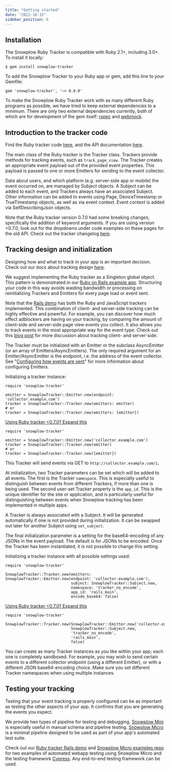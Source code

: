 ```yaml
---
title: "Getting started"
date: "2021-10-15"
sidebar_position: 0
---
```


## Installation

The Snowplow Ruby Tracker is compatible with Ruby 2.1+, including 3.0+. To install it locally:

```
$ gem install snowplow-tracker
```

To add the Snowplow Tracker to your Ruby app or gem, add this line to your Gemfile:

```
gem 'snowplow-tracker', '~> 0.8.0'
```

To make the Snowplow Ruby Tracker work with as many different Ruby programs as possible, we have tried to keep external dependencies to a minimum. There are only two external dependencies currently, both of which are for development of the gem itself: [rspec](https://rspec.info/) and [webmock](https://rubygems.org/gems/webmock).

## Introduction to the tracker code

Find the Ruby tracker code [here](https://github.com/snowplow/snowplow-ruby-tracker), and the API documentation [here](https://snowplow.github.io/snowplow-ruby-tracker/index.html).

The main class of the Ruby tracker is the Tracker class. Trackers provide methods for tracking events, such as `track_page_view`. The Tracker creates an appropriate event payload out of the provided event properties. This payload is passed to one or more Emitters for sending to the event collector.

Data about users, and which platform (e.g. server-side app or mobile) the event occurred on, are managed by Subject objects. A Subject can be added to each event, and Trackers always have an associated Subject. Other information can be added to events using Page, DeviceTimestamp or TrueTimestamp objects, as well as via event context. Event context is added via SelfDescribingJson objects.

Note that the Ruby tracker version 0.7.0 had some breaking changes, specifically the addition of keyword arguments. If you are using version <0.7.0, look out for the dropdowns under code examples on these pages for the old API. Check out the tracker changelog [here](https://github.com/snowplow/snowplow-ruby-tracker/blob/master/CHANGELOG).

## Tracking design and initialization

Designing how and what to track in your app is an important decision. Check out our docs about tracking design [here](/docs/understanding-tracking-design/introduction-to-tracking-design/index.md).

We suggest implementing the Ruby tracker as a Singleton global object. This pattern is demonstrated in our [Ruby on Rails example app](https://github.com/snowplow-incubator/snowplow-ruby-tracker-examples). Structuring your code in this way avoids wasting bandwidth or processing on reinitializing Trackers and Emitters for every page load or event sent.

Note that the [Rails demo](https://github.com/snowplow-incubator/snowplow-ruby-tracker-examples) has both the Ruby and JavaScript trackers implemented. This combination of client- and server-side tracking can be highly effective and powerful. For example, you can discover how much effect adblockers are having on your tracking, by comparing the amount of client-side and server-side page view events you collect. It also allows you to track events in the most appropriate way for the event type. Check out this [blog post](https://snowplowanalytics.com/blog/2021/11/09/the-unrivaled-power-of-joining-client-and-server-side-tracking/) for more discussion about tracking client- and server-side.

The Tracker must be initialized with an Emitter or the subclass AsyncEmitter (or an array of Emitters/AsyncEmitters). The only required argument for an Emitter/AsyncEmitter is the endpoint, i.e. the address of the event collector. See "[Configuring how events are sent](/docs/collecting-data/collecting-from-own-applications/ruby-tracker/configuring-how-events-are-sent/index.md)" for more information about configuring Emitters.

Initializing a tracker instance:

```
require 'snowplow-tracker'

emitter = SnowplowTracker::Emitter.new(endpoint: 'collector.example.com')
tracker = SnowplowTracker::Tracker.new(emitters: emitter)
# or
tracker = SnowplowTracker::Tracker.new(emitters: [emitter])
```

[Using Ruby tracker <0.7.0? Expand this](#accordion-using-ruby-tracker-andlt070-expand-this)

```
require 'snowplow-tracker'

emitter = SnowplowTracker::Emitter.new('collector.example.com')
tracker = SnowplowTracker::Tracker.new(emitter)
# or
tracker = SnowplowTracker::Tracker.new([emitter])
```

This Tracker will send events via GET to `http://collector.example.com/i`.

At initialization, two Tracker parameters can be set which will be added to all events. The first is the Tracker `namespace`. This is especially useful to distinguish between events from different Trackers, if more than one is being used. The second user-set Tracker property is the `app_id`. This is the unique identifier for the site or application, and is particularly useful for distinguishing between events when Snowplow tracking has been implemented in multiple apps.

A Tracker is always associated with a Subject. It will be generated automatically if one is not provided during initialization. It can be swapped out later for another Subject using `set_subject`.

The final initialization parameter is a setting for the base64-encoding of any JSONs in the event payload. The default is for JSONs to be encoded. Once the Tracker has been instantiated, it is not possible to change this setting.

Initializing a tracker instance with all possible settings used:

```
require 'snowplow-tracker'

SnowplowTracker::Tracker.new(emitters: SnowplowTracker::Emitter.new(endpoint: 'collector.example.com'),
                             subject: SnowplowTracker::Subject.new,
                             namespace: 'tracker_no_encode',
                             app_id: 'rails_main',
                             encode_base64: false)
```

[Using Ruby tracker <0.7.0? Expand this](#accordion-using-ruby-tracker-andlt070-expand-this-1)

```
require 'snowplow-tracker'

SnowplowTracker::Tracker.new(SnowplowTracker::Emitter.new('collector.example.com'),
                             SnowplowTracker::Subject.new,
                             'tracker_no_encode',
                             'rails_main',
                             false)
```

You can create as many Tracker instances as you like within your app; each one is completely sandboxed. For example, you may wish to send certain events to a different collector endpoint (using a different Emitter), or with a different JSON base64-encoding choice. Make sure you set different Tracker namespaces when using multiple instances.

## Testing your tracking

Testing that your event tracking is properly configured can be as important as testing the other aspects of your app. It confirms that you are generating the events you expect.

We provide two types of pipeline for testing and debugging. [Snowplow Mini](/docs/understanding-your-pipeline/what-is-snowplow-mini/index.md) is especially useful in manual schema and pipeline testing. [Snowplow Micro](/docs/understanding-your-pipeline/what-is-snowplow-micro/index.md) is a minimal pipeline designed to be used as part of your app's automated test suite.

Check out our [Ruby tracker Rails demo](https://github.com/snowplow-incubator/snowplow-ruby-tracker-examples) and [Snowplow Micro examples repo](https://github.com/snowplow-incubator/snowplow-micro-examples) for two examples of automated webapp testing using Snowplow Micro and the testing framework [Cypress](https://www.cypress.io/). Any end-to-end testing framework can be used.
